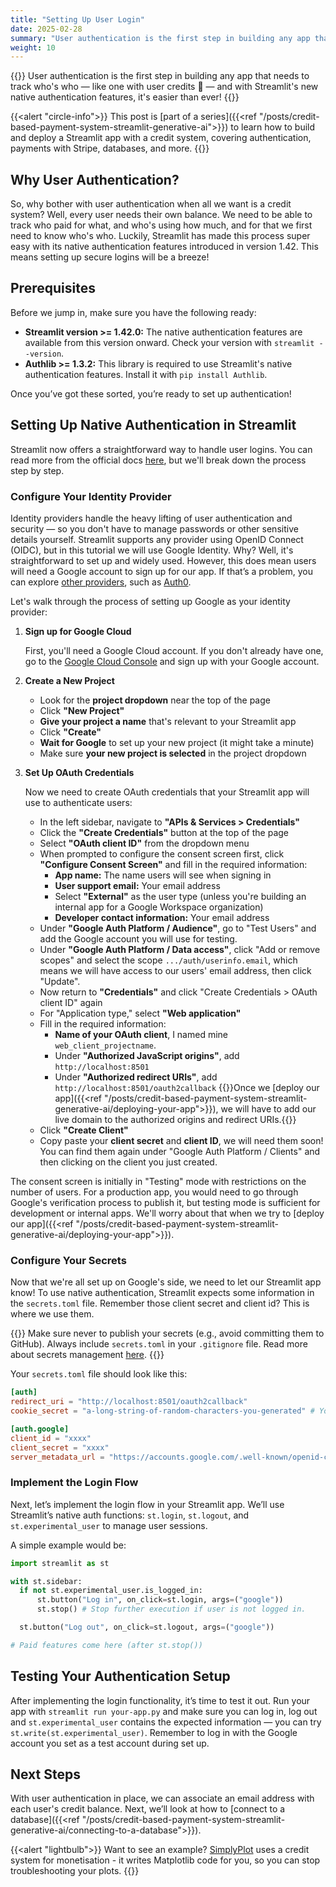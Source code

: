 ```yaml
---
title: "Setting Up User Login"
date: 2025-02-28
summary: "User authentication is the first step in building any app that needs to track who's who — like one with user credits 👀 — and with Streamlit's new native authentication features, it's easier than ever!"
weight: 10
---
```


{{<lead>}}
User authentication is the first step in building any app that needs to track who's who — like one with user credits 👀 — and with Streamlit's new native authentication features, it's easier than ever!
{{</lead>}}

<!-- Series blurb -->
{{<alert "circle-info">}}
This post is [part of a series]({{<ref "/posts/credit-based-payment-system-streamlit-generative-ai">}}) to learn how to build and deploy a Streamlit app with a credit system, covering authentication, payments with Stripe, databases, and more.
{{</alert>}}

## Why User Authentication?

So, why bother with user authentication when all we want is a credit system? Well, every user needs their own balance. We need to be able to track who paid for what, and who's using how much, and for that we first need to know who's who. Luckily, Streamlit has made this process super easy with its native authentication features introduced in version 1.42. This means setting up secure logins will be a breeze!

## Prerequisites

Before we jump in, make sure you have the following ready:

- **Streamlit version >= 1.42.0:** The native authentication features are available from this version onward. Check your version with `streamlit --version`.
- **Authlib >= 1.3.2:** This library is required to use Streamlit's native authentication features. Install it with `pip install Authlib`.

Once you’ve got these sorted, you’re ready to set up authentication!

## Setting Up Native Authentication in Streamlit

Streamlit now offers a straightforward way to handle user logins. You can read more from the official docs [here](https://docs.streamlit.io/develop/concepts/connections/authentication), but we'll break down the process step by step.

### Configure Your Identity Provider

Identity providers handle the heavy lifting of user authentication and security — so you don't have to manage passwords or other sensitive details yourself. Streamlit supports any provider using OpenID Connect (OIDC), but in this tutorial we will use Google Identity. Why? Well, it's straightforward to set up and widely used. However, this does mean users will need a Google account to sign up for our app. If that’s a problem, you can explore [other providers](https://docs.streamlit.io/develop/concepts/connections/authentication#openid-connect), such as [Auth0](https://auth0.com/docs/get-started/auth0-overview/create-applications/regular-web-apps).

Let's walk through the process of setting up Google as your identity provider:

1. **Sign up for Google Cloud**

    First, you'll need a Google Cloud account. If you don't already have one, go to the [Google Cloud Console](https://console.cloud.google.com/) and sign up with your Google account.

2. **Create a New Project**
      - Look for the **project dropdown** near the top of the page
      - Click **"New Project"**
      - **Give your project a name** that's relevant to your Streamlit app
      - Click **"Create"**
      - **Wait for Google** to set up your new project (it might take a minute)
      - Make sure **your new project is selected** in the project dropdown

3. **Set Up OAuth Credentials**

    Now we need to create OAuth credentials that your Streamlit app will use to authenticate users:
      - In the left sidebar, navigate to **"APIs & Services > Credentials"**
      - Click the **"Create Credentials"** button at the top of the page
      - Select **"OAuth client ID"** from the dropdown menu
      - When prompted to configure the consent screen first, click **"Configure Consent Screen"** and fill in the required information:
        - **App name:** The name users will see when signing in
        - **User support email:** Your email address
        - Select **"External"** as the user type (unless you're building an internal app for a Google Workspace organization)
        - **Developer contact information:** Your email address
      - Under **"Google Auth Platform / Audience"**, go to "Test Users" and add the Google account you will use for testing.
      - Under **"Google Auth Platform / Data access"**, click "Add or remove scopes" and select the scope `.../auth/userinfo.email`, which means we will have access to our users' email address, then click "Update".
      - Now return to **"Credentials"** and click "Create Credentials > OAuth client ID" again
      - For "Application type," select **"Web application"**
      - Fill in the required information:
        - **Name of your OAuth client**, I named mine `web_client_projectname`.
        - Under **"Authorized JavaScript origins"**, add `http://localhost:8501`
        - Under **"Authorized redirect URIs"**, add `http://localhost:8501/oauth2callback`
      {{<alert>}}Once we [deploy our app]({{<ref "/posts/credit-based-payment-system-streamlit-generative-ai/deploying-your-app">}}), we will have to add our live domain to the authorized origins and redirect URIs.{{</alert>}}
      - Click **"Create Client"**
      - Copy paste your **client secret** and **client ID**, we will need them soon! You can find them again under "Google Auth Platform / Clients" and then clicking on the client you just created.

The consent screen is initially in "Testing" mode with restrictions on the number of users. For a production app, you would need to go through Google's verification process to publish it, but testing mode is sufficient for development or internal apps. We'll worry about that when we try to [deploy our app]({{<ref "/posts/credit-based-payment-system-streamlit-generative-ai/deploying-your-app">}}).

### Configure Your Secrets

Now that we're all set up on Google's side, we need to let our Streamlit app know! To use native authentication, Streamlit expects some information in the `secrets.toml` file. Remember those client secret and client id? This is where we use them.

{{<alert>}} Make sure never to publish your secrets (e.g., avoid committing them to GitHub). Always include `secrets.toml` in your `.gitignore` file. Read more about secrets management [here](https://docs.streamlit.io/develop/concepts/connections/secrets-management). {{</alert>}}

Your `secrets.toml` file should look like this:

```toml
[auth]
redirect_uri = "http://localhost:8501/oauth2callback"
cookie_secret = "a-long-string-of-random-characters-you-generated" # You can use https://www.random.org/strings/

[auth.google]
client_id = "xxxx"
client_secret = "xxxx"
server_metadata_url = "https://accounts.google.com/.well-known/openid-configuration"
```

### Implement the Login Flow

Next, let’s implement the login flow in your Streamlit app. We’ll use Streamlit’s native auth functions: `st.login`, `st.logout`, and `st.experimental_user` to manage user sessions.

A simple example would be:

```python
import streamlit as st

with st.sidebar:
  if not st.experimental_user.is_logged_in:
      st.button("Log in", on_click=st.login, args=("google"))
      st.stop() # Stop further execution if user is not logged in.

  st.button("Log out", on_click=st.logout, args=("google"))

# Paid features come here (after st.stop())
```

## Testing Your Authentication Setup

After implementing the login functionality, it’s time to test it out. Run your app with `streamlit run your-app.py` and make sure you can log in, log out and `st.experimental_user` contains the expected information — you can try `st.write(st.experimental_user)`. Remember to log in with the Google account you set as a test account during set up.

## Next Steps

With user authentication in place, we can associate an email address with each user's credit balance. Next, we’ll look at how to [connect to a database]({{<ref "/posts/credit-based-payment-system-streamlit-generative-ai/connecting-to-a-database">}}).

{{<alert "lightbulb">}}
Want to see an example? [SimplyPlot](https://simplyplot.streamlit.app/) uses a credit system for monetisation - it writes Matplotlib code for you, so you can stop troubleshooting your plots.
{{</alert>}}
